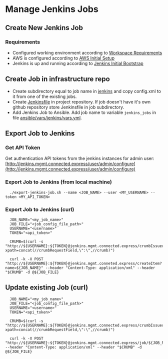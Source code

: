 # Manage Jenkins Jobs
## Create New Jenkins Job
### Requirements
* Configured working environment according to [Workspace Requirements](workspace-requirements.md)
* AWS is configured according to [AWS Initial Setup](aws-initial-setup.md)
* Jenkins is up and running according to [Jenkins Initial Bootstrap](../docs/jenkins.md)

## Create Job in infrastructure repo
* Create subdirectory equal to job name in [jenkins](../jenkins) and copy config.xml to it from one of the existing jobs.
* Create [Jenkinsfile](https://jenkins.io/doc/book/pipeline/) in project repository. If job doesn't have it's own github repository store Jenkinsfile in job subdirectory.
* Add Jenkins Job to Ansible. Add job name to variable ```jenkins_jobs``` in file [ ansible/vars/jenkins/vars.yml](../ansible/vars/jenkins/vars.yml).

## Export Job to Jenkins
### Get API Token
Get authentication API tokens from the jenkins instances for admin user: [http://jenkins.mgmt.connected.express/user/admin/configure](http://jenkins.mgmt.connected.express/user/admin/configure)

### Export Job to Jenkins (from local machine)

      ./export-jenkins-job.sh --name <JOB_NAME> --user <MY_USERNAME> --token <MY_API_TOKEN>

### Export Job to Jenkins (curl)

      JOB_NAME="<my_job_name>"
      JOB_FILE="<job_config_file_path>"
      USERNAME="<username>"
      TOKEN="<api_token>"

      CRUMB=$(curl -s "http://${USERNAME}:${TOKEN}@jenkins.mgmt.connected.express/crumbIssuer/api/xml?xpath=concat(//crumbRequestField,\":\",//crumb)")

      curl -k -X POST "http://${USERNAME}:${TOKEN}@jenkins.mgmt.conneted.express/createItem?name=${JOB_NAME}" --header "Content-Type: application/xml" --header "$CRUMB" -d @${JOB_FILE}

## Update existing Job (curl)

      JOB_NAME="<my_job_name>"
      JOB_FILE="<job_config_file_path>"
      USERNAME="<username>"
      TOKEN="<api_token>"

      CRUMB=$(curl -s "http://${USERNAME}:${TOKEN}@jenkins.mgmt.connected.express/crumbIssuer/api/xml?xpath=concat(//crumbRequestField,\":\",//crumb)")

      curl -k -X POST "http://${USERNAME}:${TOKEN}@jenkins.mgmt.connected.express/job/${JOB_NAME}/config.xml" --header "Content-Type: application/xml" --header "$CRUMB" -d @${JOB_FILE}
